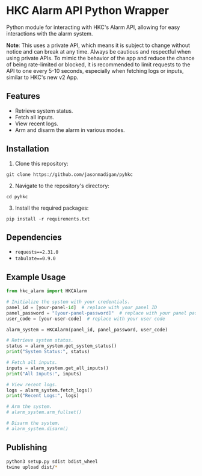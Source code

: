 # HKC Alarm API Python Wrapper

Python module for interacting with HKC's Alarm API, allowing for easy interactions with the alarm system.

**Note**: This uses a private API, which means it is subject to change without notice and can break at any time. Always be cautious and respectful when using private APIs. To mimic the behavior of the app and reduce the chance of being rate-limited or blocked, it is recommended to limit requests to the API to one every 5-10 seconds, especially when fetching logs or inputs, similar to HKC's new v2 App.

## Features

- Retrieve system status.
- Fetch all inputs.
- View recent logs.
- Arm and disarm the alarm in various modes.

## Installation

1. Clone this repository:
```
git clone https://github.com/jasonmadigan/pyhkc
```

2. Navigate to the repository's directory:
```
cd pyhkc
```

3. Install the required packages:
```
pip install -r requirements.txt
```

## Dependencies

- `requests==2.31.0`
- `tabulate==0.9.0`

## Example Usage

```python
from hkc_alarm import HKCAlarm

# Initialize the system with your credentials.
panel_id = [your-panel-id]  # replace with your panel ID
panel_password = "[your-panel-password]"  # replace with your panel password
user_code = [your-user-code]  # replace with your user code

alarm_system = HKCAlarm(panel_id, panel_password, user_code)

# Retrieve system status.
status = alarm_system.get_system_status()
print("System Status:", status)

# Fetch all inputs.
inputs = alarm_system.get_all_inputs()
print("All Inputs:", inputs)

# View recent logs.
logs = alarm_system.fetch_logs()
print("Recent Logs:", logs)

# Arm the system.
# alarm_system.arm_fullset()

# Disarm the system.
# alarm_system.disarm()
```

## Publishing

```bash
python3 setup.py sdist bdist_wheel
twine upload dist/*
```
